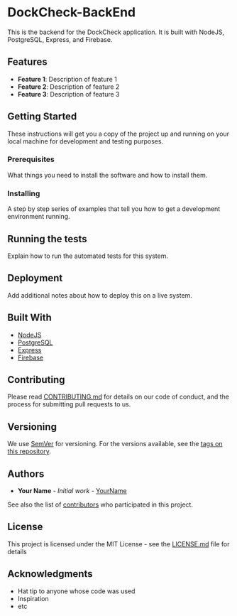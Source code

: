 # DockCheck-BackEnd

This is the backend for the DockCheck application. It is built with NodeJS, PostgreSQL, Express, and Firebase.

## Features

- **Feature 1**: Description of feature 1
- **Feature 2**: Description of feature 2
- **Feature 3**: Description of feature 3

## Getting Started

These instructions will get you a copy of the project up and running on your local machine for development and testing purposes.

### Prerequisites

What things you need to install the software and how to install them.

### Installing

A step by step series of examples that tell you how to get a development environment running.

## Running the tests

Explain how to run the automated tests for this system.

## Deployment

Add additional notes about how to deploy this on a live system.

## Built With

- [NodeJS](https://nodejs.org/)
- [PostgreSQL](https://www.postgresql.org/)
- [Express](https://expressjs.com/)
- [Firebase](https://firebase.google.com/)

## Contributing

Please read [CONTRIBUTING.md](https://gist.github.com/PurpleBooth/b24679402957c63ec426) for details on our code of conduct, and the process for submitting pull requests to us.

## Versioning

We use [SemVer](http://semver.org/) for versioning. For the versions available, see the [tags on this repository](https://github.com/your/project/tags).

## Authors

- **Your Name** - *Initial work* - [YourName](https://github.com/yourname)

See also the list of [contributors](https://github.com/your/project/contributors) who participated in this project.

## License

This project is licensed under the MIT License - see the [LICENSE.md](LICENSE.md) file for details

## Acknowledgments

- Hat tip to anyone whose code was used
- Inspiration
- etc